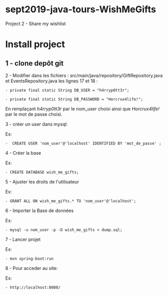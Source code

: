 # sept2019-java-tours-WishMeGifts

Project 2 - Share my wishlist

# Install project

## 1 - clone depôt git

2 - Modifier dans les fichiers : src/main/java/repository/GiftRepository.java  et EventsRepository.java les lignes 17 et 18 :

    - private final static String DB_USER = "h4rryp0tt3r";

    - private final static String DB_PASSWORD = "Horcrux4life!";

En remplaçant  *h4rryp0tt3r*  par le nom_user choisi ainsi que  *Horcrux4life!*  par le mot de passe choisi.

3 - créer un user dans mysql:

Ex:

    -  CREATE USER 'nom_user'@'localhost' IDENTIFIED BY 'mot_de_passe' ; 

4 - Créer la base 

Ex:

    - CREATE DATABASE wish_me_gifts;

5 - Ajuster les droits de l'utilisateur 

Ex:   

    - GRANT ALL ON wish_me_gifts.* TO 'nom_user'@'localhost';   

6 - Importer la Base de données

Ex:

    - mysql -u nom_user -p -D wish_me_gifts < dump.sql;

7 - Lancer projet

Ex: 

    - mvn spring-boot:run

8 - Pour acceder au site:

Ex:

    - http://localhost:8080/ 

